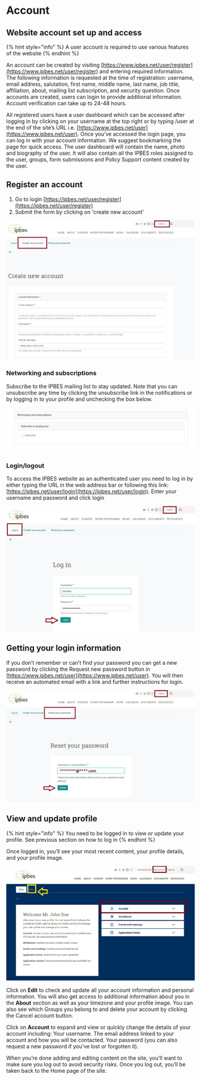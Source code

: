 # Account

## Website account set up and access

{% hint style="info" %}
A user account is required to use various features of the website
{% endhint %}

An account can be created by visiting [https://www.ipbes.net/user/register](https://www.ipbes.net/user/register) and entering required information. The following information is requested at the time of registration: username, email address, salutation, first name, middle name, last name, job title, affiliation, about, mailing list subscription, and security question. Once accounts are created, users can login to provide additional information. Account verification can take up to 24-48 hours.

All registered users have a user dashboard which can be accessed after logging in by clicking on your username at the top right or by typing /user at the end of the site’s URL i.e. [https://www.ipbes.net/user](https://www.ipbes.net/user). Once you’ve accessed the login page, you can log in with your account information. We suggest bookmarking the page for quick access. The user dashboard will contain the name, photo and biography of the user. It will also contain all the IPBES roles assigned to the user, groups, form submissions and Policy Support content created by the user.

## Register an account

1. Go to login [https://ipbes.net/user/register](https://ipbes.net/user/register)
2. Submit the form by clicking on 'create new account'

![](../.gitbook/assets/account_create.jpg)

### Networking and subscriptions

Subscribe to the IPBES mailing list to stay updated. Note that you can unsubscribe any time by clicking the unsubscribe link in the notifications or by logging in to your profile and unchecking the box below.

![](../.gitbook/assets/image%20%289%29.png)

### Login/logout

To access the IPBES website as an authenticated user you need to log in by either typing the URL in the web address bar or following this link: [https://ipbes.net/user/login](https://ipbes.net/user/login). Enter your username and password and click login

![Log in to your account using your unique username and password](../.gitbook/assets/account_login.jpg)





## Getting your login information

If you don’t remember or can’t find your password you can get a new password by clicking the Request new password button in [https://www.ipbes.net/user](https://www.ipbes.net/user). You will then receive an automated email with a link and further instructions for login.

![Reset your password. Further instructions will be sent by email after you click on submit](../.gitbook/assets/account_reset.jpg)

## View and update profile

{% hint style="info" %}
You need to be logged in to view or update your profile. See previous section on how to log in
{% endhint %}

Once logged in, you’ll see your most recent content, your profile details, and your profile image.

![](../.gitbook/assets/ipbes_account_section.jpg)

Click on **Edit** to check and update all your account information and personal information. You will also get access to additional information about you in the **About** section as well as your timezone and your profile image. You can also see which Groups you belong to and delete your account by clicking the Cancel account button.

Click on **Account** to expand and view or quickly change the details of your account including: Your username. The email address linked to your account and how you will be contacted. Your password \(you can also request a new password if you’ve lost or forgotten it\). 

When you’re done adding and editing content on the site, you’ll want to make sure you log out to avoid security risks. Once you log out, you’ll be taken back to the Home page of the site.

